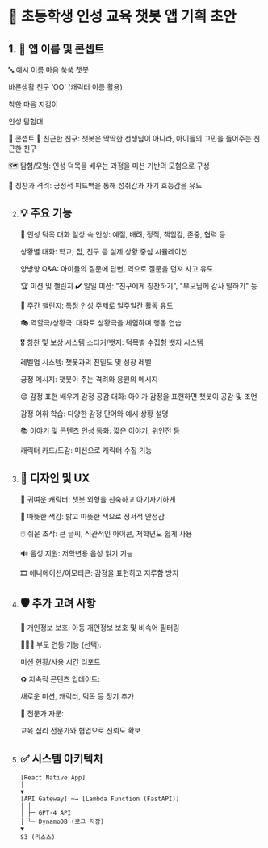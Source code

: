 🌱 초등학생 인성 교육 챗봇 앱 기획 초안
=======================================

## 1. 🧸 앱 이름 및 콘셉트
   🔤 예시 이름
   마음 쑥쑥 챗봇

   바른생활 친구 ‘OO’ (캐릭터 이름 활용)

   착한 마음 지킴이

   인성 탐험대

   🎯 콘셉트
   👦 친근한 친구: 챗봇은 딱딱한 선생님이 아니라, 아이들의 고민을 들어주는 친근한 친구
   
   🗺️ 탐험/모험: 인성 덕목을 배우는 과정을 미션 기반의 모험으로 구성
   
   🌟 칭찬과 격려: 긍정적 피드백을 통해 성취감과 자기 효능감을 유도


2. 💡 주요 기능
   -------------
   💬 인성 덕목 대화
   일상 속 인성: 예절, 배려, 정직, 책임감, 존중, 협력 등

   상황별 대화: 학교, 집, 친구 등 실제 상황 중심 시뮬레이션
   
   양방향 Q&A: 아이들의 질문에 답변, 역으로 질문을 던져 사고 유도
   
   🏆 미션 및 챌린지
   ✔️ 일일 미션: "친구에게 칭찬하기", "부모님께 감사 말하기" 등
   
   📅 주간 챌린지: 특정 인성 주제로 일주일간 활동 유도
   
   🎭 역할극/상황극: 대화로 상황극을 체험하며 행동 연습
   
   🎖 칭찬 및 보상 시스템
   스티커/뱃지: 덕목별 수집형 뱃지 시스템
   
   레벨업 시스템: 챗봇과의 친밀도 및 성장 레벨
   
   긍정 메시지: 챗봇이 주는 격려와 응원의 메시지
   
   😊 감정 표현 배우기
   감정 공감 대화: 아이가 감정을 표현하면 챗봇이 공감 및 조언
   
   감정 어휘 학습: 다양한 감정 단어와 예시 상황 설명
   
   📚 이야기 및 콘텐츠
   인성 동화: 짧은 이야기, 위인전 등
   
   캐릭터 카드/도감: 미션으로 캐릭터 수집 기능


3. 🎨 디자인 및 UX
   ---------------
   👧 귀여운 캐릭터: 챗봇 외형을 친숙하고 아기자기하게

   🌈 따뜻한 색감: 밝고 따뜻한 색으로 정서적 안정감
   
   🖱️ 쉬운 조작: 큰 글씨, 직관적인 아이콘, 저학년도 쉽게 사용
   
   🔊 음성 지원: 저학년용 음성 읽기 기능
   
   🎞️ 애니메이션/이모티콘: 감정을 표현하고 지루함 방지


4. 🛡️ 추가 고려 사항
   -----------------
   🔐 개인정보 보호: 아동 개인정보 보호 및 비속어 필터링

   👨‍👩‍👧 부모 연동 기능 (선택):
   
   미션 현황/사용 시간 리포트
   
   ♻️ 지속적 콘텐츠 업데이트:
   
   새로운 미션, 캐릭터, 덕목 등 정기 추가
   
   📘 전문가 자문:
   
   교육 심리 전문가와 협업으로 신뢰도 확보


5. ✅ 시스템 아키텍처
   ------------------
   ```
   [React Native App]
   │
   ▼
   [API Gateway] ─→ [Lambda Function (FastAPI)]
   │ │
   │ ├─ GPT-4 API
   │ └─ DynamoDB (로그 저장)
   ▼
   S3 (리소스)
   ```
